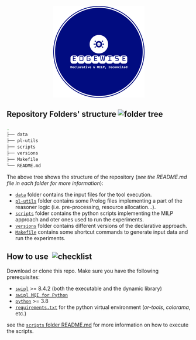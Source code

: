 <div align='center'>
<picture>
    <img width=250 alt="edgewise-logo" src="assets/logo.png"/>
</picture>
</div>

## Repository Folders' structure <img src="https://img.icons8.com/small/344/folder-tree.png" alt="folder tree" width="20" height="20">

``` bash
.
├── data
├── pl-utils
├── scripts
├── versions
├── Makefile
└── README.md
```

The above tree shows the structure of the repository (_see the README.md file in each folder for more information_):
 - [`data`](data) folder contains the input files for the tool execution.
 - [`pl-utils`](pl-utils) folder contains some Prolog files implementing a part of the reasoner logic (i.e. pre-processing, resource allocation...).
 - [`scripts`](scripts) folder contains the python scripts implementing the MILP approach and oter ones used to run the experiments. 
 - [`versions`](versions) folder contains different versions of the declarative approach. 
 - [`Makefile`](Makefile) contains some shortcut commands to generate input data and run the experiments.

## How to use &nbsp;<img src="https://cdn-icons-png.flaticon.com/512/3208/3208615.png" alt="checklist" width="20" height="20"/> 

Download or clone this repo. Make sure you have the following prerequisites:

- [`swipl`](https://www.swi-prolog.org/download/stable) >= 8.4.2 (both the executable and the dynamic library)
- [`swipl MQI for Python`](https://www.swi-prolog.org/pldoc/man?section=mqi-python-installation)
- [`python`](https://www.python.org/downloads/) >= 3.8
- [`requirements.txt`](https://github.com/jacopo-massa/newDAP/blob/main/scripts/requirements.txt) for the python virtual environment (_or-tools_, _colorama_, etc.)

see the [`scripts` folder README.md](scripts/README.md) for more information on how to execute the scripts.

